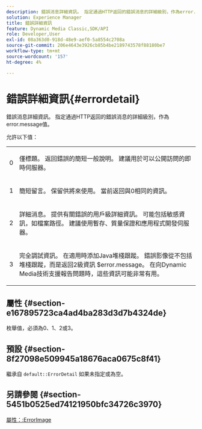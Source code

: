 ```yaml
---
description: 錯誤消息詳細資訊。 指定通過HTTP返回的錯誤消息的詳細級別，作為error.message值。
solution: Experience Manager
title: 錯誤詳細資訊
feature: Dynamic Media Classic,SDK/API
role: Developer,User
exl-id: 08a363d0-918d-48e9-aef0-5a8554c2708a
source-git-commit: 206e4643e3926cb85b4be2189743578f88180be7
workflow-type: tm+mt
source-wordcount: '157'
ht-degree: 4%

---
```


# 錯誤詳細資訊{#errordetail}

錯誤消息詳細資訊。 指定通過HTTP返回的錯誤消息的詳細級別，作為error.message值。

允許以下值：

<table id="simpletable_26DC72727F224F2C8E97BF26619DB68B"> 
 <tr class="strow"> 
  <td class="stentry"> <p>0 </p></td> 
  <td class="stentry"> <p>僅標題。 返回錯誤的簡短一般說明。 建議用於可以公開訪問的即時伺服器。 </p></td> 
 </tr> 
 <tr class="strow"> 
  <td class="stentry"> <p>1 </p></td> 
  <td class="stentry"> <p>簡短留言。 保留供將來使用。 當前返回與0相同的資訊。 </p></td> 
 </tr> 
 <tr class="strow"> 
  <td class="stentry"> <p>2 </p></td> 
  <td class="stentry"> <p>詳細消息。 提供有關錯誤的用戶級詳細資訊。 可能包括敏感資訊，如檔案路徑。 建議使用暫存、質量保證和應用程式開發伺服器。 </p></td> 
 </tr> 
 <tr class="strow"> 
  <td class="stentry"> <p>3 </p></td> 
  <td class="stentry"> <p>完全調試資訊。 在適用時添加Java堆棧跟蹤。 錯誤影像從不包括堆棧跟蹤，而是返回2級資訊 <span class="codeph"> $error.message</span>。 在向Dynamic Media技術支援報告問題時，這些資訊可能非常有用。 </p></td> 
 </tr> 
</table>

## 屬性 {#section-e167895723ca4ad4ba283d3d7b4324de}

枚舉值，必須為0、1、2或3。

## 預設 {#section-8f27098e509945a18676aca0675c8f41}

繼承自 `default::ErrorDetail` 如果未指定或為空。

## 另請參閱 {#section-5451b0525ed74121950bfc34726c3970}

[屬性：:ErrorImage](../../../../../is-api/image-catalog/image-serving-api-ref/c-image-catalog-reference/c-attributes-reference/r-errorimage.md#reference-c494d5d8b2584fe3800f35baabd0292c)

